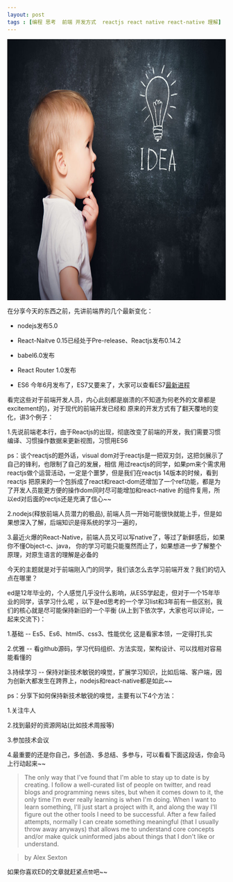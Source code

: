 ```yaml
---
layout: post
tags : [编程 思考  前端 开发方式  reactjs react native react-native 理解]
---
```


<div style='margin:10px auto;width:100%;height:600px;'>
 <img src='/assets/articles/2015-11-13/index.jpg' width='100%' height='100%' />
</div>

在分享今天的东西之前，先讲前端界的几个最新变化：

* nodejs发布5.0

* React-Naitve 0.15已经处于Pre-release、Reactjs发布0.14.2
 
* babel6.0发布

* React Router 1.0发布

* ES6 今年6月发布了，ES7又要来了，大家可以查看ES7[最新进程](https://github.com/tc39/ecma262)

看完这些对于前端开发人员，内心此刻都是崩溃的(不知道为何老外的文章都是excitement的)，对于现代的前端开发已经和
原来的开发方式有了翻天覆地的变化，讲3个例子：

1.先说前端老本行，由于Reactjs的出现，彻底改变了前端的开发，我们需要习惯编译、习惯操作数据来更新视图，习惯用ES6

ps：谈个reactjs的题外话，visual dom对于reactjs是一把双刃剑，这把剑展示了自己的锋利，也限制了自己的发展，相信
用过reactjs的同学，如果pm来个需求用reactjs做个运营活动，一定是个噩梦，但是我们在reactjs 14版本的时候，看到reactjs
把原来的一个包拆成了react和react-dom还增加了一个ref功能，都是为了开发人员能更方便的操作dom同时尽可能增加和react-native
的组件复用，所以ed对后面的rectjs还是充满了信心~~

2.nodejs(释放前端人员潜力的极品), 前端人员一开始可能很快就能上手，但是如果想深入了解，后端知识是得系统的学习一遍的，

3.最近火爆的React-Native，前端人员又可以写native了，等过了新鲜感后，如果你不懂Object-c、java，
你的学习可能只能戛然而止了，如果想进一步了解整个原理，对原生语言的理解是必备的

今天的主题就是对于前端刚入门的同学，我们该怎么去学习前端开发？我们的切入点在哪里？

ed是12年毕业的，个人感觉几乎没什么影响，从ES5学起走，但对于一个15年毕业的同学，该学习什么呢
，以下是ed思考的一个学习list和3年前有一些区别，我们的核心就是尽可能保持新旧的一个平衡
(从上到下依次学，大家也可以评论，一起来交流下)：

1.基础 -- Es5、Es6、html5、css3、性能优化 这是看家本领，一定得打扎实

2.优雅 -- 看github源码，学习代码组织、方法实现，架构设计、可以找相对容易能看懂的

3.持续学习 -- 保持对新技术敏锐的嗅觉，扩展学习知识，比如后端、客户端，因为创新大都发生在跨界上，nodejs和react-native都是如此~~

ps：分享下如何保持新技术敏锐的嗅觉，主要有以下4个方法：

1.关注牛人 

2.找到最好的资源网站(比如技术周报等)  

3.参加技术会议

4.最重要的还是你自己，多创造、多总结、多参与，可以看看下面这段话，你会马上行动起来~~

> The only way that I've found that I'm able to stay up to date is by creating. 
I follow a well-curated list of people on twitter, and read blogs and programming news sites, 
but when it comes down to it, the only time I'm ever really learning is when I'm doing.
When I want to learn something, I'll just start a project with it, and along 
the way I'll figure out the other tools I need to be successful. After a few failed attempts, 
normally I can create something meaningful (that I usually throw away anyways) that allows me 
to understand core concepts and/or make quick uninformed jabs about things that 
I don't like or understand.

> by Alex Sexton


如果你喜欢ED的文章就赶紧点`赞`吧~~

